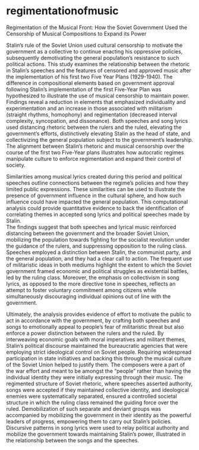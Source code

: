 # regimentationofmusic
Regimentation of the Musical Front: How the Soviet Government Used the Censorship of Musical Compositions to Expand its Power 

Stalin’s rule of the Soviet Union used cultural censorship to motivate the government as a collective to continue enacting his oppressive policies, subsequently demotivating the general population’s resistance to such political actions. This study examines the relationship between the rhetoric in Stalin’s speeches and the features of censored and approved music after the implementation of his first two Five Year Plans (1929-1940). The difference in compositional elements based on government approval following Stalin’s implementation of the first Five-Year Plan was hypothesized to illustrate the use of musical censorship to maintain power. Findings reveal a reduction in elements that emphasized individuality and experimentation and an increase in those associated with militarism (straight rhythms, homophony) and regimentation (decreased interval complexity, syncopation, and dissonance). Both speeches and song lyrics used distancing rhetoric between the rulers and the ruled, elevating the government’s efforts, distinctively elevating Stalin as the head of state, and collectivizing the general population subject to the government’s leadership. The alignment between Stalin’s rhetoric and musical censorship over the course of the first two Five-Year plans illustrates how autocratic regimes manipulate culture to enforce regimentation and expand their control of society. 

Similarities among musical lyrics created during this period and political speeches outline connections between the regime’s policies and how they limited public expressions. These similarities can be used to illustrate the presence of government influence in the cultural sphere, and how such influence could have impacted the general population.  This computational analysis could provide quantitative evidence to back the identification of correlating themes in accepted song lyrics and political speeches made by Stalin.   
The findings suggest that both speeches and lyrical music reinforced distancing between the government and the broader Soviet Union, mobilizing the population towards fighting for the socialist revolution under the guidance of the rulers, and suppressing opposition to the ruling class. Speeches employed a distinction between Stalin, the communist party, and the general population, and they had a clear call to action. The frequent use of militaristic ideas in both mediums highlight the extent to which the Soviet government framed economic and political struggles as existential battles, led by the ruling class. Moreover, the emphasis on collectivism in song lyrics, as opposed to the more directive tone in speeches, reflects an attempt to foster voluntary commitment among citizens while simultaneously discouraging individual opinions out of line with the government.       

Ultimately, the analysis provides evidence of effort to motivate the public to act in accordance with the government, by crafting both speeches and songs to emotionally appeal to people’s fear of militaristic threat but also enforce a power distinction between the rulers and the ruled. By interweaving economic goals with moral imperatives and militant themes, Stalin’s political discourse maintained the bureaucratic agencies that were employing strict ideological control on Soviet people. Requiring widespread participation in state initiatives and backing this through the musical culture of the Soviet Union helped to justify them. The composers were a part of the war effort and meant to be amongst the “people” rather than having the individual identity they were initially expressing through their music. The regimented structure of Soviet rhetoric, where speeches asserted authority, songs were accepted if they maintained collective identity, and ideological enemies were systematically separated, ensured a controlled societal structure in which the ruling class remained the guiding force over the ruled. Demobilization of such separate and deviant groups was accompanied by mobilizing the government in their identity as the powerful leaders of progress, empowering them to carry out Stalin’s policies. Discursive patterns in song lyrics were used to relay political authority and mobilize the government towards maintaining Stalin’s power, illustrated in the relationship between the songs and the speeches. 
